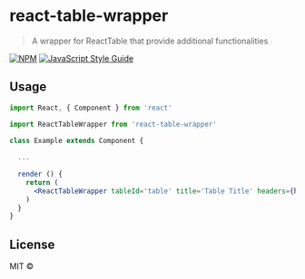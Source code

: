 # react-table-wrapper

> A wrapper for ReactTable that provide additional functionalities

[![NPM](https://img.shields.io/npm/v/react-table-wrapper.svg)](https://www.npmjs.com/package/react-table-wrapper) [![JavaScript Style Guide](https://img.shields.io/badge/code_style-standard-brightgreen.svg)](https://standardjs.com)


## Usage

```jsx
import React, { Component } from 'react'

import ReactTableWrapper from 'react-table-wrapper'

class Example extends Component {
  
  ...
  
  render () {
    return (
      <ReactTableWrapper tableId='table' title='Table Title' headers={headers} data={data}  />
    )
  }
}
```

## License

MIT © [](https://github.com/)
